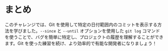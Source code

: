 # まとめ

このチャレンジでは、Git を使用して特定の日付範囲内のコミットを表示する方法を学びました。`--since` と `--until` オプションを使用した `git log` コマンドを使うことで、バグを簡単に特定し、プロジェクトの履歴を理解することができます。Git を使った練習を続け、より効率的で有能な開発者になりましょう！
